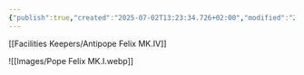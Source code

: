 ```yaml
---
{"publish":true,"created":"2025-07-02T13:23:34.726+02:00","modified":"2025-07-19T21:00:36.515+02:00","cssclasses":""}
---
```


[[Facilities Keepers/Antipope Felix MK.IV]]


![[Images/Pope Felix MK.I.webp]]
